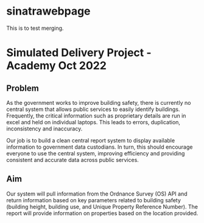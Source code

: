 # sinatrawebpage
This is to test merging.

Simulated Delivery Project - Academy Oct 2022
=================

Problem
-------
As the government works to improve building safety, there is currently no central system that allows public services to easily identify buildings. Frequently, the critical information such as proprietary details are run in excel and held on individual laptops. This leads to errors, duplication, inconsistency and inaccuracy. 

Our job is to build a clean central report system to display available information to government data custodians. In turn, this should encourage everyone to use the central system, improving efficiency and providing consistent and accurate data across public services.

Aim
------
Our system will pull information from the Ordnance Survey (OS) API and return information based on key parameters related to building safety (building height, building use, and Unique Property Reference Number). The report will provide information on properties based on the location provided. 

